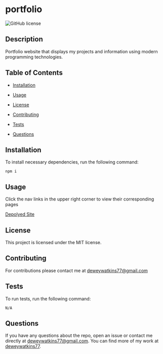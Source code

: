 # portfolio
![GitHub license](https://img.shields.io/badge/license-MIT-blue.svg)

## Description

Portfolio website that displays my projects and information using modern programming technologies.

## Table of Contents 

* [Installation](#installation)

* [Usage](#usage)

* [License](#license)

* [Contributing](#contributing)

* [Tests](#tests)

* [Questions](#questions)

## Installation

To install necessary dependencies, run the following command:

```
npm i
```

## Usage
Click the nav links in the upper right corner to view their corresponding pages

[Depolyed Site](https://github.com/deweywatkins77/)


## License

This project is licensed under the MIT license.
  
## Contributing

For contributions please contact me at deweywatkins77@gmail.com

## Tests

To run tests, run the following command:

```
N/A
```

## Questions

If you have any questions about the repo, open an issue or contact me directly at deweywatkins77@gmail.com. You can find more of my work at [deweywatkins77](https://github.com/deweywatkins77/).
